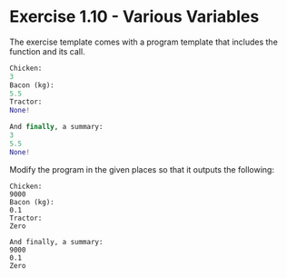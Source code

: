 # Exercise 1.10 - Various Variables

The exercise template comes with a program template that includes the function and its call.

```python
Chicken:
3
Bacon (kg):
5.5
Tractor:
None!

And finally, a summary:
3
5.5
None!
```

Modify the program in the given places so that it outputs the following:

```plaintext
Chicken:
9000
Bacon (kg):
0.1
Tractor:
Zero

And finally, a summary:
9000
0.1
Zero
```
